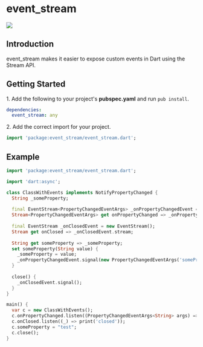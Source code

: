 event_stream
============

[![](https://drone.io/github.com/ejsmith/event_stream/status.png)](https://drone.io/github.com/ejsmith/event_stream/latest)

## Introduction ##

event_stream makes it easier to expose custom events in Dart using the Stream API.

## Getting Started ##

1\. Add the following to your project's **pubspec.yaml** and run
```pub install```.

```yaml
dependencies:
  event_stream: any
```

2\. Add the correct import for your project.

```dart
import 'package:event_stream/event_stream.dart';
```

## Example ##

```dart
import 'package:event_stream/event_stream.dart';

import 'dart:async';

class ClassWithEvents implements NotifyPropertyChanged {
  String _someProperty;
  
  final EventStream<PropertyChangedEventArgs> _onPropertyChangedEvent = new EventStream<PropertyChangedEventArgs>();
  Stream<PropertyChangedEventArgs> get onPropertyChanged => _onPropertyChangedEvent.stream;
  
  final EventStream _onClosedEvent = new EventStream();
  Stream get onClosed => _onClosedEvent.stream;
  
  String get someProperty => _someProperty;
  set someProperty(String value) {
    _someProperty = value;
    _onPropertyChangedEvent.signal(new PropertyChangedEventArgs('someProperty', value));
  }
  
  close() {
    _onClosedEvent.signal();
  }
}

main() {
  var c = new ClassWithEvents();
  c.onPropertyChanged.listen((PropertyChangedEventArgs<String> args) => print('changed: name=${args.propertyName} value=${args.value}'));
  c.onClosed.listen((_) => print('closed'));
  c.someProperty = "test";
  c.close();
}
```
